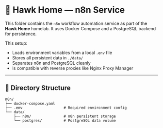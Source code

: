 # 🏡 Hawk Home — n8n Service

This folder contains the `n8n` workflow automation service as part of the **Hawk Home** homelab. It uses Docker Compose and a PostgreSQL backend for persistence.

This setup:
- Loads environment variables from a local `.env` file
- Stores all persistent data in `./data/`
- Separates n8n and PostgreSQL cleanly
- Is compatible with reverse proxies like Nginx Proxy Manager

---

## 📁 Directory Structure

```plaintext
n8n/
├── docker-compose.yaml
├── .env                   # Required environment config
└── data/
    ├── n8n/               # n8n persistent storage
    └── postgres/          # PostgreSQL data volume